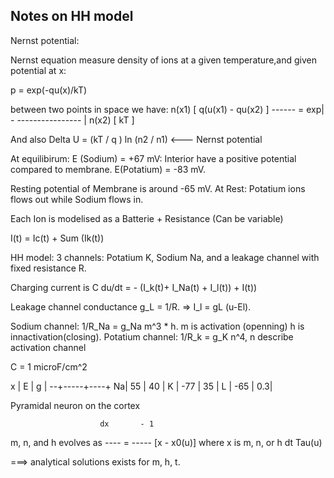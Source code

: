 Notes on HH model
---

Nernst potential:

Nernst equation measure density of ions at a given temperature,and given potential at x:

p = exp(-qu(x)/kT)

between two points in space we have:
 n(x1)        [   q(u(x1) - qu(x2) ]
------  = exp|  - ---------------- |
 n(x2)        [          kT        ]


And also
  Delta U = (kT / q ) ln (n2 / n1)  <--- Nernst potential


At equilibirum: E (Sodium) = +67 mV: Interior have a positive potential compared to membrane.
                E(Potatium) = -83 mV.

Resting potential of Membrane is around -65 mV.
At Rest: Potatium ions flows out while Sodium flows in.

Each Ion is modelised as a Batterie + Resistance (Can be variable)

I(t) = Ic(t) + Sum (Ik(t))

HH model: 3 channels: Potatium K, Sodium Na, and a leakage channel with fixed resistance R.

Charging current is C du/dt = - (I_k(t)+ I_Na(t) + I_l(t)) + I(t))


Leakage channel conductance g_L = 1/R. => I_l = gL (u-El).

Sodium channel: 1/R_Na  = g_Na m^3 * h. m is activation (openning) h is innactivation(closing).
Potatium channel: 1/R_k = g_K n^4, n describe activation channel


C = 1 microF/cm^2


x | E   | g  |
--+-----+----+
Na|  55 | 40 |
K | -77 | 35 |
L | -65 | 0.3|

Pyramidal neuron on the cortex

                        dx       - 1
m, n, and h evolves as ----    = ----- [x - x0(u)]   where x is m, n, or h
                        dt       Tau(u)


===> analytical solutions exists for m, h, t.

